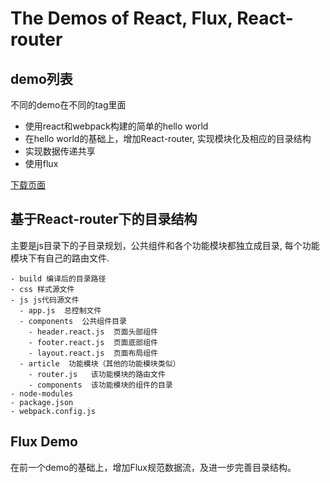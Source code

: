 # The Demos of React, Flux, React-router

## demo列表

不同的demo在不同的tag里面

- 使用react和webpack构建的简单的hello world
- 在hello world的基础上，增加React-router, 实现模块化及相应的目录结构
- 实现数据传递共享
- 使用flux

[下载页面](http://git.ibbd.net/caiyingyao/react-flux-demo/tags)

## 基于React-router下的目录结构 

主要是js目录下的子目录规划，公共组件和各个功能模块都独立成目录, 每个功能模块下有自己的路由文件. 

```
- build 编译后的目录路径
- css 样式源文件
- js js代码源文件
  - app.js  总控制文件
  - components  公共组件目录 
    - header.react.js  页面头部组件
    - footer.react.js  页面底部组件
    - layout.react.js  页面布局组件
  - article  功能模块（其他的功能模块类似）
    - router.js   该功能模块的路由文件
    - components  该功能模块的组件的目录
- node-modules
- package.json 
- webpack.config.js 
```

## Flux Demo 

在前一个demo的基础上，增加Flux规范数据流，及进一步完善目录结构。



